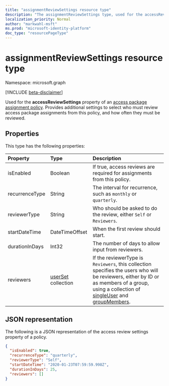 ```yaml
---
title: "assignmentReviewSettings resource type"
description: "The assignmentReviewSettings type, used for the accessReviewSettings property of an access package assignment policy, provides additional settings to select who must review access package assignments from this policy, and how often they must be reviewed."
localization_priority: Normal
author: "markwahl-msft"
ms.prod: "microsoft-identity-platform"
doc_type: "resourcePageType"
---
```


# assignmentReviewSettings resource type

Namespace: microsoft.graph

[!INCLUDE [beta-disclaimer](../../includes/beta-disclaimer.md)]

Used for the **accessReviewSettings** property of an [access package assignment policy](accesspackageassignmentpolicy.md). Provides additional settings to select who must review access package assignments from this policy, and how often they must be reviewed.  

## Properties

This type has the following properties:

| Property                     | Type                      | Description |
| :--------------------------- | :------------------------ | :---------- |
| isEnabled| Boolean | If true, access reviews are required for assignments from this policy. |
| recurrenceType | String | The interval for recurrence, such as `monthly` or `quarterly`. |
| reviewerType | String | Who should be asked to do the review, either `Self` or `Reviewers`. |
| startDateTime | DateTimeOffset | When the first review should start. |
| durationInDays | Int32 | The number of days to allow input from reviewers.|
| reviewers | [userSet](userset.md) collection | If the reviewerType is `Reviewers`, this collection specifies the users who will be reviewers, either by ID or as members of a group, using a collection of [singleUser](singleuser.md) and [groupMembers](groupmembers.md). |

## JSON representation


The following is a JSON representation of the access review settings property of a policy.

<!-- {
  "blockType": "resource",
  "optionalProperties": [

  ],
  "@odata.type": "microsoft.graph.assignmentReviewSettings",
  "baseType": ""
}-->

```json
{
  "isEnabled": true,
  "recurrenceType": "quarterly",
  "reviewerType": "Self",
  "startDateTime": "2020-01-23T07:59:59.998Z",
  "durationInDays": 25,
  "reviewers": []
}
```


<!-- uuid: 16cd6b66-4b1a-43a1-adaf-3a886856ed98
2019-02-04 14:57:30 UTC -->
<!-- {
  "type": "#page.annotation",
  "description": "assignmentReviewSettings complex type",
  "keywords": "",
  "section": "documentation",
  "tocPath": ""
}-->


